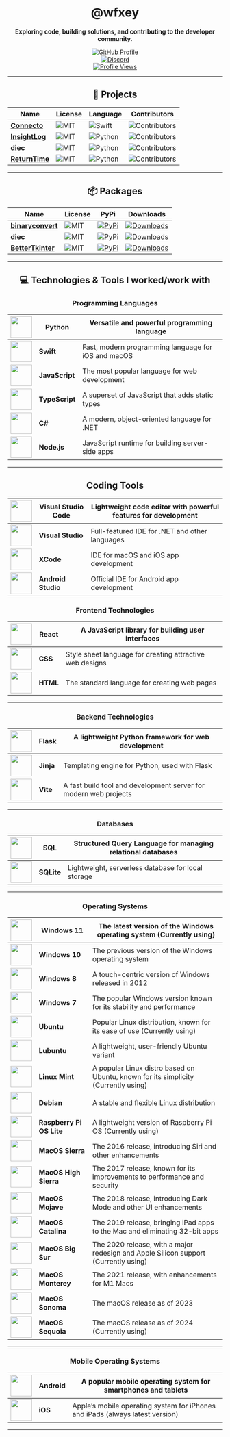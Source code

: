 <div align="center">

# @wfxey

**Exploring code, building solutions, and contributing to the developer community.**

[![GitHub Profile](https://img.shields.io/badge/GitHub-Profile-blue?logo=github&style=flat-square)](https://github.com/wfxey)  
[![Discord](https://img.shields.io/badge/Discord-5865F2?style=flat&logo=discord&logoColor=white)](https://discord.gg/7TcrSp39Kj)  
[![Profile Views](https://komarev.com/ghpvc/?username=wfxey&color=red&style=flat-square)](https://github.com/wfxey)

---

## 📁 Projects

| **Name** | **License** | **Language** | **Contributors** |
|----------|-------------|--------------|-------------------|
| [**Connecto**](https://github.com/VelisCore/Connecto) | ![MIT](https://img.shields.io/badge/License-MIT-yellow.svg) | ![Swift](https://img.shields.io/badge/Swift-F05138?style=flat&logo=swift&logoColor=white) | ![Contributors](https://img.shields.io/github/contributors-anon/VelisCore/Connecto) |
| [**InsightLog**](https://github.com/VelisCore/InsightLog) | ![MIT](https://img.shields.io/badge/License-MIT-yellow.svg) | ![Python](https://img.shields.io/badge/Python-14354C?style=flat&logo=python&logoColor=white) | ![Contributors](https://img.shields.io/github/contributors-anon/VelisCore/InsightLog) |
| [**diec**](https://github.com/VelisCore/diec) | ![MIT](https://img.shields.io/badge/License-MIT-yellow.svg) | ![Python](https://img.shields.io/badge/Python-14354C?style=flat&logo=python&logoColor=white) | ![Contributors](https://img.shields.io/github/contributors-anon/VelisCore/diec) |
| [**ReturnTime**](https://github.com/VelisCore/ReturnTime) | ![MIT](https://img.shields.io/badge/License-MIT-yellow.svg) | ![Python](https://img.shields.io/badge/Python-14354C?style=flat&logo=python&logoColor=white) | ![Contributors](https://img.shields.io/github/contributors-anon/VelisCore/ReturnTime) |

---

## 📦 Packages

| **Name** | **License** | **PyPi** | **Downloads** |
|----------|-------------|----------|---------------|
| [**binaryconvert**](https://github.com/wfxey/binaryconvert) | ![MIT](https://img.shields.io/badge/License-MIT-blue) | [![PyPi](https://img.shields.io/badge/PyPi%20Link-FFFF00)](https://pypi.org/project/binaryconvert/) | [![Downloads](https://static.pepy.tech/badge/binaryconvert)](https://pepy.tech/projects/binaryconvert) |
| [**diec**](https://github.com/VelisCore/diec) | ![MIT](https://img.shields.io/badge/License-MIT-blue) | [![PyPi](https://img.shields.io/badge/PyPi%20Link-FFFF00)](https://pypi.org/project/diec/) | [![Downloads](https://static.pepy.tech/badge/diec)](https://pepy.tech/projects/diec) |
| [**BetterTkinter**](https://github.com/VelisCore/BetterTkinter) | ![MIT](https://img.shields.io/badge/License-MIT-blue) | [![PyPi](https://img.shields.io/badge/PyPi%20Link-FFFF00)](https://pypi.org/project/BetterTkinter/) | [![Downloads](https://static.pepy.tech/badge/bettertkinter)](https://pepy.tech/projects/BetterTkinter) |

---

## 💻 Technologies & Tools I worked/work with

### Programming Languages

| <img src="https://upload.wikimedia.org/wikipedia/commons/c/c3/Python-logo-notext.svg" width="50" height="50"> | **Python** | Versatile and powerful programming language |
| --- | --- | ------------------------------------------- |
| <img src="https://github.com/user-attachments/assets/5bb1214c-9697-46eb-8c91-624f1fab2e7c" width="50" height="50"> | **Swift** | Fast, modern programming language for iOS and macOS |
| <img src="https://upload.wikimedia.org/wikipedia/commons/thumb/6/6a/JavaScript-logo.png/640px-JavaScript-logo.png" width="50" height="50"> | **JavaScript** | The most popular language for web development |
| <img src="https://github.com/user-attachments/assets/55b8958c-627f-4158-9167-2b06f6ebf35e" width="50" height="50"> | **TypeScript** | A superset of JavaScript that adds static types |
| <img src="https://github.com/user-attachments/assets/98abdf0d-2c9a-43dd-ba85-320c0a7a4dae" width="50" height="50"> | **C#** | A modern, object-oriented language for .NET |
| <img src="https://upload.wikimedia.org/wikipedia/commons/d/d9/Node.js_logo.svg" width="50" height="50"> | **Node.js** | JavaScript runtime for building server-side apps |

---

## Coding Tools

| <img src="https://github.com/user-attachments/assets/37a52d59-2bcc-42df-b2c8-1c4ea6531433" width="50" height="50"> | **Visual Studio Code** | Lightweight code editor with powerful features for development |
| --- | --- | -------------------------------------------------------------- |
| <img src="https://upload.wikimedia.org/wikipedia/commons/thumb/5/59/Visual_Studio_Icon_2019.svg/2060px-Visual_Studio_Icon_2019.svg.png" width="50" height="50"> | **Visual Studio** | Full-featured IDE for .NET and other languages |
| <img src="https://upload.wikimedia.org/wikipedia/commons/thumb/1/1b/Xcode.svg/1200px-Xcode.svg.png" width="50" height="50"> | **XCode** | IDE for macOS and iOS app development |
| <img src="https://upload.wikimedia.org/wikipedia/commons/thumb/5/51/Android_Studio_Logo_2024.svg/800px-Android_Studio_Logo_2024.svg.png" width="50" height="50"> | **Android Studio** | Official IDE for Android app development |


### Frontend Technologies

| <img src="https://upload.wikimedia.org/wikipedia/commons/a/a7/React-icon.svg" width="50" height="50"> | **React** | A JavaScript library for building user interfaces |
| --- | --- | --------------------------------------------- |
| <img src="https://github.com/user-attachments/assets/72992d38-82c4-4e6e-8c1d-966274fddb9b" width="50" height="50"> | **CSS** | Style sheet language for creating attractive web designs |
| <img src="https://github.com/user-attachments/assets/c5ab9de1-9b02-43c9-9812-cc85907041ce" width="50" height="50"> | **HTML** | The standard language for creating web pages |

---

### Backend Technologies

| <img src="https://github.com/user-attachments/assets/71549fb4-36d4-49a7-b16d-f86d648a11bc" width="50" height="50"> | **Flask** | A lightweight Python framework for web development |
| --- | --- | --------------------------------------------- |
| <img src="https://github.com/user-attachments/assets/3bb58c29-fd09-418a-8cf3-59b07489c56b" width="50" height="50"> | **Jinja** | Templating engine for Python, used with Flask |
| <img src="https://upload.wikimedia.org/wikipedia/commons/thumb/f/f1/Vitejs-logo.svg/1039px-Vitejs-logo.svg.png" width="50" height="50"> | **Vite** | A fast build tool and development server for modern web projects |

---

### Databases

| <img src="https://github.com/user-attachments/assets/c89b0a9e-d756-445d-a59d-e08c8984fa20" width="50" height="50"> | **SQL** | Structured Query Language for managing relational databases |
| --- | --- | ----------------------------------------------- |
| <img src="https://upload.wikimedia.org/wikipedia/commons/3/38/SQLite370.svg" width="50" height="50"> | **SQLite** | Lightweight, serverless database for local storage |

---

### Operating Systems
| <img src="https://github.com/user-attachments/assets/c6ad9957-ad8d-420e-94ad-a9af999cedb2" width="50" height="50"> | **Windows 11**  | The latest version of the Windows operating system (Currently using)|
| --- | --- | ---------------------------------------------------- |
| <img src="https://github.com/user-attachments/assets/dc5961cf-af2b-4b7f-9e69-bf01f24d5b95" width="50" height="50"> | **Windows 10**  | The previous version of the Windows operating system         |
| <img src="https://github.com/user-attachments/assets/dc5961cf-af2b-4b7f-9e69-bf01f24d5b95" width="50" height="50"> | **Windows 8**   | A touch-centric version of Windows released in 2012          |
| <img src="https://upload.wikimedia.org/wikipedia/de/thumb/c/c2/Microsoft_Windows_7_logo.svg/2296px-Microsoft_Windows_7_logo.svg.png" width="50" height="50"> | **Windows 7**   | The popular Windows version known for its stability and performance |
| <img src="https://upload.wikimedia.org/wikipedia/commons/thumb/9/9e/UbuntuCoF.svg/1024px-UbuntuCoF.svg.png" width="50" height="50"> | **Ubuntu** | Popular Linux distribution, known for its ease of use (Currently using)|
| <img src="https://upload.wikimedia.org/wikipedia/commons/3/3a/Lubuntu_logo_only.svg" width="50" height="50"> | **Lubuntu** | A lightweight, user-friendly Ubuntu variant                    |
| <img src="https://upload.wikimedia.org/wikipedia/commons/thumb/3/3f/Linux_Mint_logo_without_wordmark.svg/2048px-Linux_Mint_logo_without_wordmark.svg.png" width="50" height="50"> | **Linux Mint** | A popular Linux distro based on Ubuntu, known for its simplicity (Currently using)|
| <img src="https://upload.wikimedia.org/wikipedia/commons/0/04/Debian_logo.png" width="50" height="50"> | **Debian**  | A stable and flexible Linux distribution                     |
| <img src="https://upload.wikimedia.org/wikipedia/de/thumb/c/cb/Raspberry_Pi_Logo.svg/570px-Raspberry_Pi_Logo.svg.png" width="50" height="50"> | **Raspberry Pi OS Lite** | A lightweight version of Raspberry Pi OS (Currently using)|
| <img src="https://is1-ssl.mzstatic.com/image/thumb/Purple128/v4/83/99/67/839967c5-d5f8-9c65-44bd-ca7cc3f90a97/ProductPageIcon.png/1200x630bb.png" width="50" height="50"> | **MacOS Sierra**  | The 2016 release, introducing Siri and other enhancements      |
| <img src="https://is1-ssl.mzstatic.com/image/thumb/Purple125/v4/fc/b0/de/fcb0de66-45cb-f7c4-c842-84e7716ad093/ProductPageIcon.png/1200x630bb.png" width="50" height="50"> | **MacOS High Sierra**  | The 2017 release, known for its improvements to performance and security |
| <img src="https://cdsassets.apple.com/live/SZLF0YNV/images/sp/111930_mojave-roundel-240.png" width="50" height="50"> | **MacOS Mojave**  | The 2018 release, introducing Dark Mode and other UI enhancements |
| <img src="https://is1-ssl.mzstatic.com/image/thumb/Purple114/v4/12/d7/a9/12d7a95a-b8f0-edb1-2f5d-a207f17c561f/ProductPageIcon.png/1200x630bb.png" width="50" height="50"> | **MacOS Catalina**  | The 2019 release, bringing iPad apps to the Mac and eliminating 32-bit apps |
| <img src="https://cdsassets.apple.com/content/services/pub/image?productid=300247&size=240x240" width="50" height="50"> | **MacOS Big Sur**  | The 2020 release, with a major redesign and Apple Silicon support (Currently using) |
| <img src="https://is1-ssl.mzstatic.com/image/thumb/Purple221/v4/2f/f3/c1/2ff3c1b6-f1d8-92ba-ce9e-2e0356bc705e/ProductPageIcon.png/1200x630bb.png" width="50" height="50"> | **MacOS Monterey**  | The 2021 release, with enhancements for M1 Macs |
| <img src="https://digimigo.com/storage/2023/10/macos-sonoma-2023-09-26.png.webp" width="50" height="50"> | **MacOS Sonoma**  | The macOS release as of 2023                          |
| <img src="https://is1-ssl.mzstatic.com/image/thumb/Purple221/v4/5c/dc/14/5cdc1475-36a2-5992-761f-2bd3027e077e/ProductPageIcon.png/230x0w.webp" width="50" height="50"> | **MacOS Sequoia**  | The macOS release as of 2024 (Currently using)    

---

### Mobile Operating Systems

| <img src="https://upload.wikimedia.org/wikipedia/commons/thumb/6/64/Android_logo_2019_%28stacked%29.svg/687px-Android_logo_2019_%28stacked%29.svg.png" width="50" height="50"> | **Android** | A popular mobile operating system for smartphones and tablets |
| --- | --- | ------------------------------------------------- |
| <img src="https://upload.wikimedia.org/wikipedia/commons/thumb/f/fa/Apple_logo_black.svg/625px-Apple_logo_black.svg.png" width="50" height="50"> | **iOS** | Apple’s mobile operating system for iPhones and iPads (always latest version) |

---
</div>
